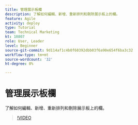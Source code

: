 ```yaml
---
title: 管理展示板欄
description: 了解如何編輯、新增、重新排列和刪除展示板上的欄。
feature: Agile
activity: deploy
type: Tutorial
team: Technical Marketing
kt: 10807
role: User, Leader
level: Beginner
source-git-commit: 9d114af1c4b0f60392dbb03f6a90e654f6ba3c32
workflow-type: tm+mt
source-wordcount: '32'
ht-degree: 0%

---
```


# 管理展示板欄

了解如何編輯、新增、重新排列和刪除展示板上的欄。

>[!VIDEO](https://video.tv.adobe.com/v/346570)
